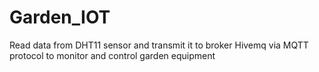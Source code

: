 # Garden_IOT
Read data from DHT11 sensor and transmit it to broker Hivemq via MQTT protocol to monitor and control garden equipment
